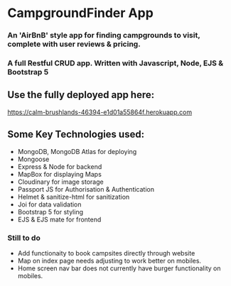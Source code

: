 # CampgroundFinder App
### An 'AirBnB' style app for finding campgrounds to visit, complete with user reviews & pricing.

### A full Restful CRUD app. Written with Javascript, Node, EJS & Bootstrap 5

## Use the fully deployed app here:
https://calm-brushlands-46394-e1d01a55864f.herokuapp.com

## Some Key Technologies used: 

- MongoDB, MongoDB Atlas for deploying
- Mongoose
- Express & Node for backend
- MapBox for displaying Maps
- Cloudinary for image storage
- Passport JS for Authorisation & Authentication
- Helmet & sanitize-html for sanitization
- Joi for data validation
- Bootstrap 5 for styling
- EJS & EJS mate for frontend

### Still to do
- Add functionaity to book campsites directly through website
- Map on index page needs adjusting to work better on mobiles.
- Home screen nav bar does not currently have burger functionality on mobiles.
